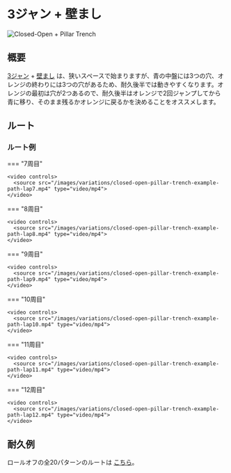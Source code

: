 # 3ジャン + 壁まし

![Closed-Open + Pillar Trench](../images/variations/closed-open-pillar-trench.jpg)

## 概要

[3ジャン](../rolls/closed-open-open-closed.md#orange) + [壁まし](../rolls/pillar-trench.md) は、狭いスペースで始まりますが、青の中盤には3つの穴、オレンジの終わりには3つの穴があるため、耐久後半では動きやすくなります。オレンジの最初は穴が2つあるので、耐久後半はオレンジで2回ジャンプしてから青に移り、そのまま残るかオレンジに戻るかを決めることをオススメします。

## ルート

### ルート例

=== "7周目"

    <video controls>
      <source src="/images/variations/closed-open-pillar-trench-example-path-lap7.mp4" type="video/mp4">
    </video>

=== "8周目"

    <video controls>
      <source src="/images/variations/closed-open-pillar-trench-example-path-lap8.mp4" type="video/mp4">
    </video>

=== "9周目"

    <video controls>
      <source src="/images/variations/closed-open-pillar-trench-example-path-lap9.mp4" type="video/mp4">
    </video>

=== "10周目"

    <video controls>
      <source src="/images/variations/closed-open-pillar-trench-example-path-lap10.mp4" type="video/mp4">
    </video>

=== "11周目"

    <video controls>
      <source src="/images/variations/closed-open-pillar-trench-example-path-lap11.mp4" type="video/mp4">
    </video>

=== "12周目"

    <video controls>
      <source src="/images/variations/closed-open-pillar-trench-example-path-lap12.mp4" type="video/mp4">
    </video>

## 耐久例

ロールオフの全20パターンのルートは [こちら](https://www.youtube.com/playlist?list=PLG_QNSp9ZgJLWYSNl4vY26VJCZeOQHO1F)。

